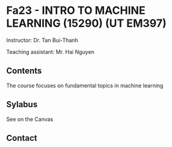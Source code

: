 # Fa23 - INTRO TO MACHINE LEARNING (15290) (UT EM397)

<!-- This repo contains executable course notes and slides for the Applied ML course at Cornell and Cornell Tech.

<a href="http://www.youtube.com/watch?feature=player_embedded&v=vcE9WGbi4QY
" target="_blank"><img src="http://img.youtube.com/vi/vcE9WGbi4QY/2.jpg"
width="240" height="180" border="10" /></a>

These materials accompany a set of Youtube [lecture videos](https://www.youtube.com/watch?v=vcE9WGbi4QY&list=PL2UML_KCiC0UlY7iCQDSiGDMovaupqc83) from the Fall 2020 edition of the course. -->

Instructor: Dr. Tan Bui-Thanh

Teaching assistant: Mr. Hai Nguyen
## Contents

The course focuses on fundamental topics in machine learning

## Sylabus
See on the Canvas

## Contact



